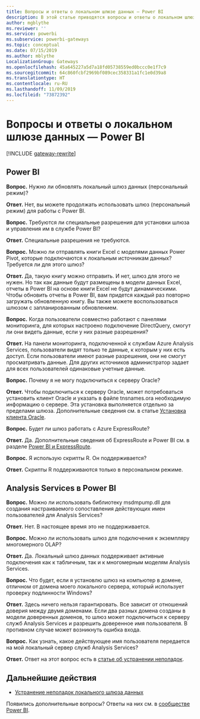 ```yaml
---
title: Вопросы и ответы о локальном шлюзе данных — Power BI
description: В этой статье приводятся вопросы и ответы о локальном шлюзе данных для Power BI. В этой статье собраны все часто задаваемые вопросы о шлюзе, используемом в Power BI.
author: mgblythe
ms.reviewer: ''
ms.service: powerbi
ms.subservice: powerbi-gateways
ms.topic: conceptual
ms.date: 07/15/2019
ms.author: mblythe
LocalizationGroup: Gateways
ms.openlocfilehash: 45a645227a5d7a18fd05738559ed0bccc0e1f7c9
ms.sourcegitcommit: 64c860fcbf2969bf089cec358331a1fc1e0d39a8
ms.translationtype: HT
ms.contentlocale: ru-RU
ms.lasthandoff: 11/09/2019
ms.locfileid: "73872392"
---
```

# <a name="on-premises-data-gateway-faq---power-bi"></a>Вопросы и ответы о локальном шлюзе данных — Power BI

[!INCLUDE [gateway-rewrite](includes/gateway-rewrite.md)]

## <a name="power-bi"></a>Power BI

**Вопрос.** Нужно ли обновлять локальный шлюз данных (персональный режим)?

**Ответ.** Нет, вы можете продолжать использовать шлюз (персональный режим) для работы с Power BI.

**Вопрос.** Требуются ли специальные разрешения для установки шлюза и управления им в службе Power BI?

**Ответ.** Специальные разрешения не требуются.

**Вопрос.** Можно ли отправлять книги Excel с моделями данных Power Pivot, которые подключаются к локальным источникам данных? Требуется ли для этого шлюз? 

**Ответ.** Да, такую книгу можно отправить. И нет, шлюз для этого не нужен. Но так как данные будут размещены в модели данных Excel, отчеты в Power BI на основе книги Excel не будут динамическими. Чтобы обновить отчеты в Power BI, вам придется каждый раз повторно загружать обновленную книгу. Вы также можете воспользоваться шлюзом с запланированным обновлением.

**Вопрос.** Когда пользователи совместно работают с панелями мониторинга, для которых настроено подключение DirectQuery, смогут ли они видеть данные, если у них разные разрешения? 

**Ответ.** На панели мониторинга, подключенной к службам Azure Analysis Services, пользователи видят только те данные, к которым у них есть доступ. Если пользователи имеют разные разрешения, они не смогут просматривать данные. Для других источников администратор задает для всех пользователей одинаковые учетные данные.

**Вопрос.** Почему я не могу подключиться к серверу Oracle? 

**Ответ.** Чтобы подключиться к серверу Oracle, может потребоваться установить клиент Oracle и указать в файле tnsnames.ora необходимую информацию о сервере. Эта установка выполняется отдельно за пределами шлюза. Дополнительные сведения см. в статье [Установка клиента Oracle](service-gateway-onprem-manage-oracle.md#install-the-oracle-client).

**Вопрос.** Будет ли шлюз работать с Azure ExpressRoute? 

**Ответ.** Да. Дополнительные сведения об ExpressRoute и Power BI см. в разделе [Power BI и ExpressRoute](service-admin-power-bi-expressroute.md).

**Вопрос.** Я использую скрипты R. Он поддерживается?

**Ответ.** Скрипты R поддерживаются только в персональном режиме.

## <a name="analysis-services-in-power-bi"></a>Analysis Services в Power BI

**Вопрос.** Можно ли использовать библиотеку msdmpump.dll для создания настраиваемого сопоставления действующих имен пользователей для Analysis Services? 

**Ответ.** Нет. В настоящее время это не поддерживается.

**Вопрос.** Можно ли использовать шлюз для подключения к экземпляру многомерного OLAP? 

**Ответ.** Да. Локальный шлюз данных поддерживает активные подключения как к табличным, так и к многомерным моделям Analysis Services.

**Вопрос.** Что будет, если я установлю шлюз на компьютер в домене, отличном от домена моего локального сервера, который использует проверку подлинности Windows? 

**Ответ.** Здесь ничего нельзя гарантировать. Все зависит от отношений доверия между двумя доменами. Если два разных домена созданы в модели доверенных доменов, то шлюз может подключиться к серверу служб Analysis Services и разрешить доверенное имя пользователя. В противном случае может возникнуть ошибка входа.

**Вопрос.** Как узнать, какое действующее имя пользователя передается на мой локальный сервер служб Analysis Services? 

**Ответ.** Ответ на этот вопрос есть в [статье об устранении неполадок](service-gateway-onprem-tshoot.md).

## <a name="next-steps"></a>Дальнейшие действия

* [Устранение неполадок локального шлюза данных](/data-integration/gateway/service-gateway-tshoot)

Появились дополнительные вопросы? Ответы на них см. в [сообществе Power BI](https://community.powerbi.com/).

